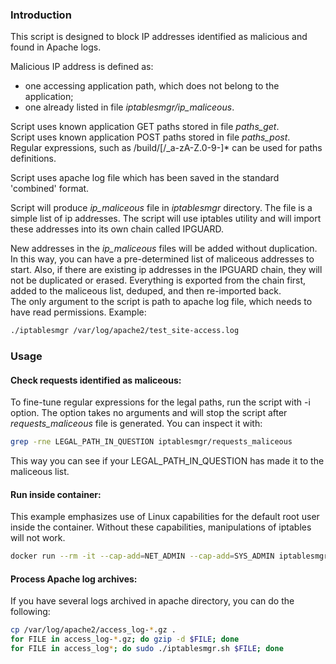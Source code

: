 ### Introduction  
This script is designed to block IP addresses identified as malicious and found in Apache logs.  
  
Malicious IP address is defined as:  
 - one accessing application path, which does not belong to the application;  
 - one already listed in file *iptablesmgr/ip_maliceous*.
  
Script uses known application GET paths stored in file *paths_get*.  
Script uses known application POST paths stored in file *paths_post*.  
Regular expressions, such as /build/[/_a-zA-Z.0-9-]* can be used for paths definitions.  
  
Script uses apache log file which has been saved in the standard 'combined' format.  
  
Script will produce *ip_maliceous* file in *iptablesmgr* directory. The file is a simple list of ip addresses. The script  will use iptables utility and will import these addresses into its own chain called IPGUARD.  
  
New addresses in the *ip_maliceous* files will be added without duplication. In this way, you can have a pre-determined list of maliceous addresses to start. Also, if there are existing ip addresses in the IPGUARD chain, they will not be duplicated or erased. Everything is exported from the chain first, added to the maliceous list, deduped, and then re-imported back.  
The only argument to the script is path to apache log file, which needs to have read permissions. Example:  
```bash
./iptablesmgr /var/log/apache2/test_site-access.log
```
  
  
### Usage  
#### Check requests identified as maliceous:
To fine-tune regular expressions for the legal paths, run the script with -i option. The option takes no arguments and will stop the script after *requests_maliceous* file is generated. You can inspect it with:  
```bash  
grep -rne LEGAL_PATH_IN_QUESTION iptablesmgr/requests_maliceous
```  
This way you can see if your LEGAL_PATH_IN_QUESTION has made it to the maliceous list.  

#### Run inside container:
This example emphasizes use of Linux capabilities for the default root user inside the container. Without these capabilities, manipulations of iptables will not work.
```bash  
docker run --rm -it --cap-add=NET_ADMIN --cap-add=SYS_ADMIN iptablesmgr:latest  
```

#### Process Apache log archives:
If you have several logs archived in apache directory, you can do the following:
```bash
cp /var/log/apache2/access_log-*.gz .
for FILE in access_log-*.gz; do gzip -d $FILE; done
for FILE in access_log*; do sudo ./iptablesmgr.sh $FILE; done
```
